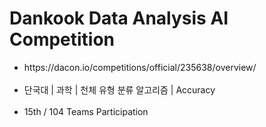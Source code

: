 # Dankook Data Analysis AI Competition
<ul>
  <li>https://dacon.io/competitions/official/235638/overview/</li><br>
  <li>단국대 | 과학 | 천체 유형 분류 알고리즘 | Accuracy </li><br>
  <li>15th / 104 Teams Participation</li>
</ul>

